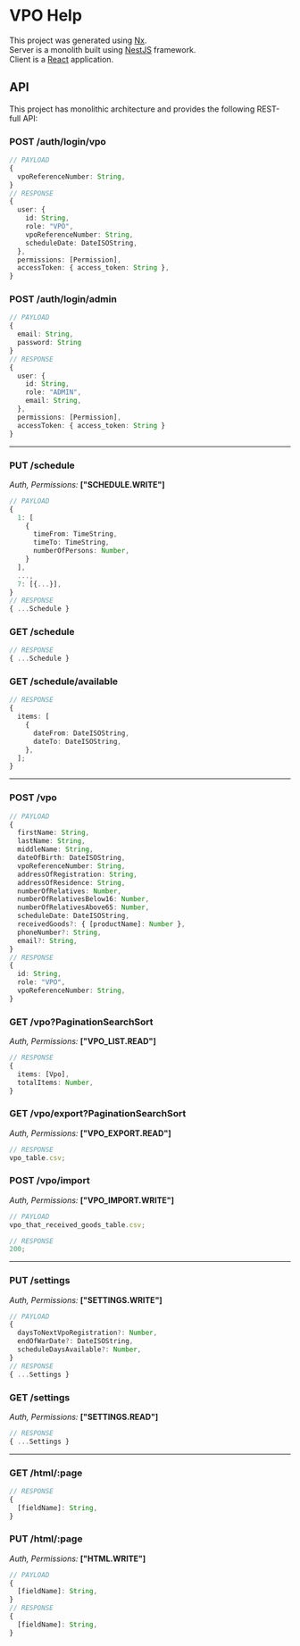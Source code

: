 # VPO Help

This project was generated using [Nx](https://nx.dev).\
Server is a monolith built using [NestJS](https://docs.nestjs.com/) framework.\
Client is a [React](https://reactjs.org/) application.

## API

This project has monolithic architecture and provides the following REST-full API:

### POST /auth/login/vpo

```ts
// PAYLOAD
{
  vpoReferenceNumber: String,
}
// RESPONSE
{
  user: {
    id: String,
    role: "VPO",
    vpoReferenceNumber: String,
    scheduleDate: DateISOString,
  },
  permissions: [Permission],
  accessToken: { access_token: String },
}
```

### POST /auth/login/admin

```ts
// PAYLOAD
{
  email: String,
  password: String
}
// RESPONSE
{
  user: {
    id: String,
    role: "ADMIN",
    email: String,
  },
  permissions: [Permission],
  accessToken: { access_token: String }
}
```

---

### PUT /schedule

_Auth, Permissions:_ **["SCHEDULE.WRITE"]**

```ts
// PAYLOAD
{
  1: [
    {
      timeFrom: TimeString,
      timeTo: TimeString,
      numberOfPersons: Number,
    }
  ],
  ...,
  7: [{...}],
}
// RESPONSE
{ ...Schedule }
```

### GET /schedule

```ts
// RESPONSE
{ ...Schedule }
```

### GET /schedule/available

```ts
// RESPONSE
{
  items: [
    {
      dateFrom: DateISOString,
      dateTo: DateISOString,
    },
  ];
}
```

---

### POST /vpo

```ts
// PAYLOAD
{
  firstName: String,
  lastName: String,
  middleName: String,
  dateOfBirth: DateISOString,
  vpoReferenceNumber: String,
  addressOfRegistration: String,
  addressOfResidence: String,
  numberOfRelatives: Number,
  numberOfRelativesBelow16: Number,
  numberOfRelativesAbove65: Number,
  scheduleDate: DateISOString,
  receivedGoods?: { [productName]: Number },
  phoneNumber?: String,
  email?: String,
}
// RESPONSE
{
  id: String,
  role: "VPO",
  vpoReferenceNumber: String,
}
```

### GET /vpo?PaginationSearchSort

_Auth, Permissions:_ **["VPO_LIST.READ"]**

```ts
// RESPONSE
{
  items: [Vpo],
  totalItems: Number,
}
```

### GET /vpo/export?PaginationSearchSort

_Auth, Permissions:_ **["VPO_EXPORT.READ"]**

```ts
// RESPONSE
vpo_table.csv;
```

### POST /vpo/import

_Auth, Permissions:_ **["VPO_IMPORT.WRITE"]**

```ts
// PAYLOAD
vpo_that_received_goods_table.csv;

// RESPONSE
200;
```

---

### PUT /settings

_Auth, Permissions:_ **["SETTINGS.WRITE"]**

```ts
// PAYLOAD
{
  daysToNextVpoRegistration?: Number,
  endOfWarDate?: DateISOString,
  scheduleDaysAvailable?: Number,
}
// RESPONSE
{ ...Settings }
```

### GET /settings

_Auth, Permissions:_ **["SETTINGS.READ"]**

```ts
// RESPONSE
{ ...Settings }
```

---

### GET /html/:page

```ts
// RESPONSE
{
  [fieldName]: String,
}
```

### PUT /html/:page

_Auth, Permissions:_ **["HTML.WRITE"]**

```ts
// PAYLOAD
{
  [fieldName]: String,
}
// RESPONSE
{
  [fieldName]: String,
}
```
